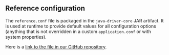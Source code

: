 ## Reference configuration

The `reference.conf` file is packaged in the `java-driver-core` JAR artifact. It is used at runtime
to provide default values for all configuration options (anything that is not overridden in a custom
`application.conf` or with system properties).

Here is a [link to the file in our GitHub
repository](https://github.com/datastax/java-driver/blob/4.0.1/core/src/main/resources/reference.conf).
